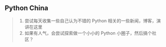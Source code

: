 ## Python China

> 1. 尝试每天收集一些自己认为不错的 Python 相关的一些新闻，博客，演讲在这里
> 2. 如果有人气，会尝试探索做一个小小的 Python 小圈子，然后搞个社区？
